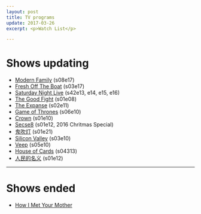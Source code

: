 ```yaml
---
layout: post
title: TV programs
update: 2017-03-26
excerpt: <p>Watch List</p>

---
```


# Shows updating

* [Modern Family](http://www.imdb.com/title/tt1442437/) (s08e17)
* [Fresh Off The Boat](http://www.imdb.com/title/tt3551096/) (s03e17)
* [Saturday Night Live](http://www.imdb.com/title/tt0072562/) (s42e13, e14, e15, e16)
* [The Good Fight](http://www.imdb.com/title/tt5853176/) (s01e08)
* [The Expanse](http://www.imdb.com/title/tt3230854/) (s02e11)
* [Game of Thrones](http://www.imdb.com/title/tt0944947/) (s06e10)
* [Crown](http://www.imdb.com/title/tt4786824/) (s01e10)
* [Secse8](http://www.imdb.com/title/tt2431438/) (s01e12, 2016 Chritmas Special)
* [鬼吹灯](http://www.imdb.com/title/tt6413278/) (s01e21)
* [Silicon Valley](http://www.imdb.com/title/tt2575988/) (s03e10)
* [Veep](http://www.imdb.com/title/tt1759761) (s05e10)
* [House of Cards](http://www.imdb.com/title/tt1856010/) (s04313)
* [人民的名义](http://www.imdb.com/title/tt6742348/) (s01e12)

---

# Shows ended

* [How I Met Your Mother](http://www.imdb.com/title/tt0460649/)